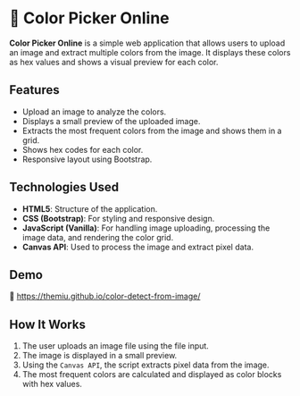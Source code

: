 # 🎨 Color Picker Online

**Color Picker Online** is a simple web application that allows users to upload an image and extract multiple colors from the image. It displays these colors as hex values and shows a visual preview for each color.

## Features

- Upload an image to analyze the colors.
- Displays a small preview of the uploaded image.
- Extracts the most frequent colors from the image and shows them in a grid.
- Shows hex codes for each color.
- Responsive layout using Bootstrap.

## Technologies Used

- **HTML5**: Structure of the application.
- **CSS (Bootstrap)**: For styling and responsive design.
- **JavaScript (Vanilla)**: For handling image uploading, processing the image data, and rendering the color grid.
- **Canvas API**: Used to process the image and extract pixel data.

## Demo

🔗 https://themiu.github.io/color-detect-from-image/

## How It Works

1. The user uploads an image file using the file input.
2. The image is displayed in a small preview.
3. Using the `Canvas API`, the script extracts pixel data from the image.
4. The most frequent colors are calculated and displayed as color blocks with hex values.
